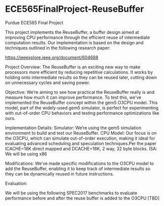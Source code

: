# ECE565FinalProject-ReuseBuffer

Purdue ECE565 Final Project

This project implements the ReuseBuffer, a buffer design aimed at improving CPU performance through the efficient reuse of intermediate computation results. Our implementation is based on the design and techniques outlined in the following research paper:

https://ieeexplore.ieee.org/document/604688

Project Overview:
The ReuseBuffer is an exciting new way to make processors more efficient by reducing repetitive calculations. It works by holding onto intermediate results so they can be reused later, cutting down on unnecessary cycles and saving power.

Objective:
We’re aiming to see how practical the ReuseBuffer really is and measure how much it can improve performance. To test this, we’ve implemented the ReuseBuffer concept within the gem5 O3CPU model. This model, part of the widely-used gem5 simulator, is perfect for experimenting with out-of-order CPU behaviors and testing performance optimizations like ours.

Implementation Details:
Simulator: We’re using the gem5 simulation environment to build and test our ReuseBuffer.
CPU Model: Our focus is on the O3CPU, which can simulate out-of-order execution, making it ideal for evaluating advanced scheduling and speculation techniques.Per the paper ICACHE=16K direct mapped and DCACHE=16K, 2 way, 32 byte blocks.
ISA: We will be using x86

Modifications: We’ve made specific modifications to the O3CPU model to add the ReuseBuffer, enabling it to keep track of intermediate results so they can be dynamically reused in future instructions.

Evaluation:

We will be using the following SPEC2017 benchmarks to evaluate performance before and after the reuse buffer is added to the O3CPU [TBD]
